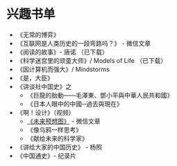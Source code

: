 # 兴趣书单



- 《无常的博弈》
- 《互联网是人类历史的一段弯路吗？》 - 微信文章
- 《阅读的故事》- 唐诺 （已下载）
- 《科学迷宫里的顽童大师》/ Models of Life （已下载）
- 《因计算机而强大》/ Mindstorms
- 《是，大臣》
- 《讲谈社中国史》之
  - 《巨龍的胎動——毛澤東、鄧小平與中華人民共和國》
  - 《日本人眼中的中國─過去與現在》
- 《啊！设计》（视频）
  - [《未来预想图》](https://mp.weixin.qq.com/s/3TtEZWRGIoWaz3h7WbWTTA) - 微信文章
  - 《像乌鸦一样思考》
  - 《献给未来的科学家》
- 《讲给大家的中国历史》 - 杨照
- 《中国通史》- 纪录片




